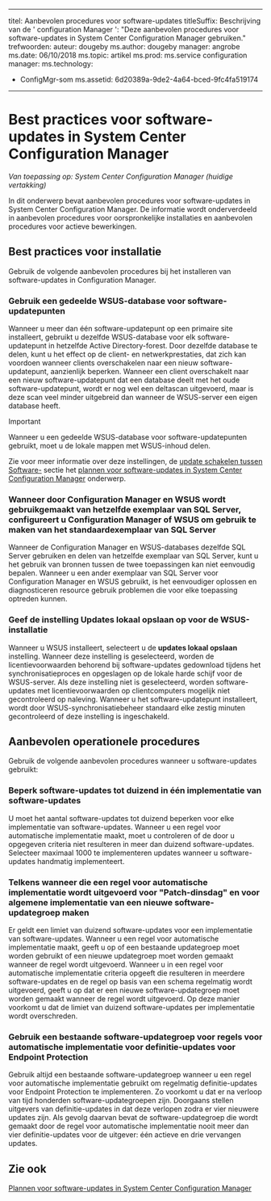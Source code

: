  ---

titel: Aanbevolen procedures voor software-updates titleSuffix: Beschrijving van de ' configuration Manager ': "Deze aanbevolen procedures voor software-updates in System Center Configuration Manager gebruiken."
trefwoorden: auteur: dougeby ms.author: dougeby manager: angrobe ms.date: 06/10/2018 ms.topic: artikel ms.prod: ms.service configuration manager: ms.technology:
 - ConfigMgr-som ms.assetid: 6d20389a-9de2-4a64-bced-9fc4fa519174


---
# <a name="best-practices-for-software-updates-in-system-center-configuration-manager"></a>Best practices voor software-updates in System Center Configuration Manager

*Van toepassing op: System Center Configuration Manager (huidige vertakking)*

In dit onderwerp bevat aanbevolen procedures voor software-updates in System Center Configuration Manager. De informatie wordt onderverdeeld in aanbevolen procedures voor oorspronkelijke installaties en aanbevolen procedures voor actieve bewerkingen.  

## <a name="installation-best-practices"></a>Best practices voor installatie  
 Gebruik de volgende aanbevolen procedures bij het installeren van software-updates in Configuration Manager.  

### <a name="use-a-shared-wsus-database-for-software-update-points"></a>Gebruik een gedeelde WSUS-database voor software-updatepunten  
 Wanneer u meer dan één software-updatepunt op een primaire site installeert, gebruikt u dezelfde WSUS-database voor elk software-updatepunt in hetzelfde Active Directory-forest. Door dezelfde database te delen, kunt u het effect op de client- en netwerkprestaties, dat zich kan voordoen wanneer clients overschakelen naar een nieuw software-updatepunt, aanzienlijk beperken. Wanneer een client overschakelt naar een nieuw software-updatepunt dat een database deelt met het oude software-updatepunt, wordt er nog wel een deltascan uitgevoerd, maar is deze scan veel minder uitgebreid dan wanneer de WSUS-server een eigen database heeft.  

> [!IMPORTANT]  
>  Wanneer u een gedeelde WSUS-database voor software-updatepunten gebruikt, moet u de lokale mappen met WSUS-inhoud delen.  

 Zie voor meer informatie over deze instellingen, de [update schakelen tussen Software-](../../sum/plan-design/plan-for-software-updates.md#BKMK_SUPSwitching) sectie het [plannen voor software-updates in System Center Configuration Manager](../../sum/plan-design/plan-for-software-updates.md) onderwerp.  

### <a name="when-configuration-manager-and-wsus-use-the-same-sql-server-configure-one-of-these-to-use-a-named-instance-and-the-other-to-use-the-default-instance-of-sql-server"></a>Wanneer door Configuration Manager en WSUS wordt gebruikgemaakt van hetzelfde exemplaar van SQL Server, configureert u Configuration Manager of WSUS om gebruik te maken van het standaardexemplaar van SQL Server  
 Wanneer de Configuration Manager en WSUS-databases dezelfde SQL Server gebruiken en delen van hetzelfde exemplaar van SQL Server, kunt u het gebruik van bronnen tussen de twee toepassingen kan niet eenvoudig bepalen. Wanneer u een ander exemplaar van SQL Server voor Configuration Manager en WSUS gebruikt, is het eenvoudiger oplossen en diagnosticeren resource gebruik problemen die voor elke toepassing optreden kunnen.  

### <a name="specify-the-store-updates-locally-setting-for-the-wsus-installation"></a>Geef de instelling Updates lokaal opslaan op voor de WSUS-installatie  
 Wanneer u WSUS installeert, selecteert u de **updates lokaal opslaan** instelling. Wanneer deze instelling is geselecteerd, worden de licentievoorwaarden behorend bij software-updates gedownload tijdens het synchronisatieproces en opgeslagen op de lokale harde schijf voor de WSUS-server. Als deze instelling niet is geselecteerd, worden software-updates met licentievoorwaarden op clientcomputers mogelijk niet gecontroleerd op naleving. Wanneer u het software-updatepunt installeert, wordt door WSUS-synchronisatiebeheer standaard elke zestig minuten gecontroleerd of deze instelling is ingeschakeld.  

## <a name="operational-best-practices"></a>Aanbevolen operationele procedures  
 Gebruik de volgende aanbevolen procedures wanneer u software-updates gebruikt:  

### <a name="limit-software-updates-to-1000-in-a-single-software-update-deployment"></a>Beperk software-updates tot duizend in één implementatie van software-updates  
 U moet het aantal software-updates tot duizend beperken voor elke implementatie van software-updates. Wanneer u een regel voor automatische implementatie maakt, moet u controleren of de door u opgegeven criteria niet resulteren in meer dan duizend software-updates. Selecteer maximaal 1000 te implementeren updates wanneer u software-updates handmatig implementeert.  

### <a name="create-a-new-software-update-group-each-time-an-automatic-deployment-rule-runs-for-patch-tuesday-and-for-general-deployment"></a>Telkens wanneer die een regel voor automatische implementatie wordt uitgevoerd voor "Patch-dinsdag" en voor algemene implementatie van een nieuwe software-updategroep maken  
 Er geldt een limiet van duizend software-updates voor een implementatie van software-updates. Wanneer u een regel voor automatische implementatie maakt, geeft u op of een bestaande updategroep moet worden gebruikt of een nieuwe updategroep moet worden gemaakt wanneer de regel wordt uitgevoerd. Wanneer u in een regel voor automatische implementatie criteria opgeeft die resulteren in meerdere software-updates en de regel op basis van een schema regelmatig wordt uitgevoerd, geeft u op dat er een nieuwe software-updategroep moet worden gemaakt wanneer de regel wordt uitgevoerd. Op deze manier voorkomt u dat de limiet van duizend software-updates per implementatie wordt overschreden.  

### <a name="use-an-existing-software-update-group-for-automatic-deployment-rules-for-endpoint-protection-definition-updates"></a>Gebruik een bestaande software-updategroep voor regels voor automatische implementatie voor definitie-updates voor Endpoint Protection  
 Gebruik altijd een bestaande software-updategroep wanneer u een regel voor automatische implementatie gebruikt om regelmatig definitie-updates voor Endpoint Protection te implementeren. Zo voorkomt u dat er na verloop van tijd honderden software-updategroepen zijn. Doorgaans stellen uitgevers van definitie-updates in dat deze verlopen zodra er vier nieuwere updates zijn. Als gevolg daarvan bevat de software-updategroep die wordt gemaakt door de regel voor automatische implementatie nooit meer dan vier definitie-updates voor de uitgever: één actieve en drie vervangen updates.  

## <a name="see-also"></a>Zie ook  
 [Plannen voor software-updates in System Center Configuration Manager](../../sum/plan-design/plan-for-software-updates.md)
